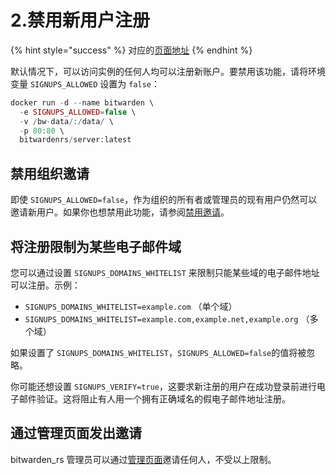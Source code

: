 # 2.禁用新用户注册

{% hint style="success" %}
对应的[页面地址](https://github.com/dani-garcia/bitwarden_rs/wiki/Disable-registration-of-new-users)
{% endhint %}

默认情况下，可以访问实例的任何人均可以注册新账户。要禁用该功能，请将环境变量 `SIGNUPS_ALLOWED` 设置为 `false`：

```php
docker run -d --name bitwarden \
  -e SIGNUPS_ALLOWED=false \
  -v /bw-data/:/data/ \
  -p 80:80 \
  bitwardenrs/server:latest
```

## 禁用组织邀请 <a id="disabling-organization-invitations"></a>

即使 `SIGNUPS_ALLOWED=false`，作为组织的所有者或管理员的现有用户仍然可以邀请新用户。如果你也想禁用此功能，请参阅[禁用邀请](disable-invitations.md)。

## 将注册限制为某些电子邮件域 <a id="restricting-registrations-to-certain-email-domains"></a>

您可以通过设置 `SIGNUPS_DOMAINS_WHITELIST` 来限制只能某些域的电子邮件地址可以注册。示例：

* `SIGNUPS_DOMAINS_WHITELIST=example.com` （单个域）
* `SIGNUPS_DOMAINS_WHITELIST=example.com,example.net,example.org` （多个域）

如果设置了 `SIGNUPS_DOMAINS_WHITELIST`，`SIGNUPS_ALLOWED=false`的值将被忽略。

你可能还想设置 `SIGNUPS_VERIFY=true`，这要求新注册的用户在成功登录前进行电子邮件验证。这将阻止有人用一个拥有正确域名的假电子邮件地址注册。

## 通过管理页面发出邀请 <a id="invitations-via-the-admin-page"></a>

bitwarden\_rs 管理员可以通过[管理页面](enabling-admin-page.md)邀请任何人，不受以上限制。

